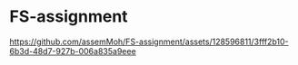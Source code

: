 # FS-assignment

https://github.com/assemMoh/FS-assignment/assets/128596811/3fff2b10-6b3d-48d7-927b-006a835a9eee

